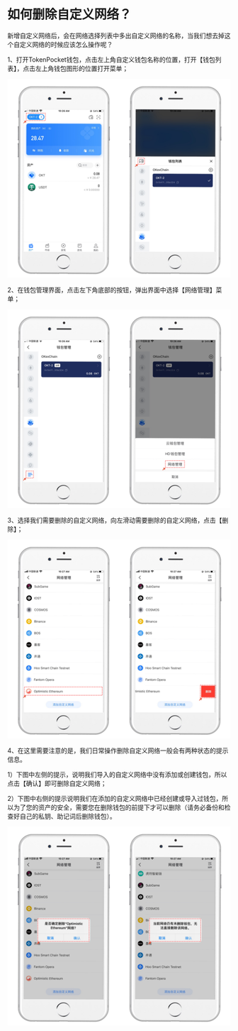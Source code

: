 # 如何删除自定义网络？

新增自定义网络后，会在网络选择列表中多出自定义网络的名称，当我们想去掉这个自定义网络的时候应该怎么操作呢？

1、打开TokenPocket钱包，点击左上角自定义钱包名称的位置，打开【钱包列表】，点击左上角钱包图形的位置打开菜单；

![](<../../.gitbook/assets/1 (31).png>)

2、在钱包管理界面，点击左下角底部的按钮，弹出界面中选择【网络管理】菜单；

![](<../../.gitbook/assets/2 (6).png>)

3、选择我们需要删除的自定义网络，向左滑动需要删除的自定义网络，点击【删除】；

![](<../../.gitbook/assets/3 (5).png>)

4、在这里需要注意的是，我们日常操作删除自定义网络一般会有两种状态的提示信息。

1）下图中左侧的提示，说明我们导入的自定义网络中没有添加或创建钱包，所以点击【确认】即可删除自定义网络；

2）下图中右侧的提示说明我们在添加的自定义网络中已经创建或导入过钱包，所以为了您的资产的安全，需要您在删除钱包的前提下才可以删除（请务必备份和检查好自己的私钥、助记词后删除钱包）。

![](<../../.gitbook/assets/4 (5).png>)
